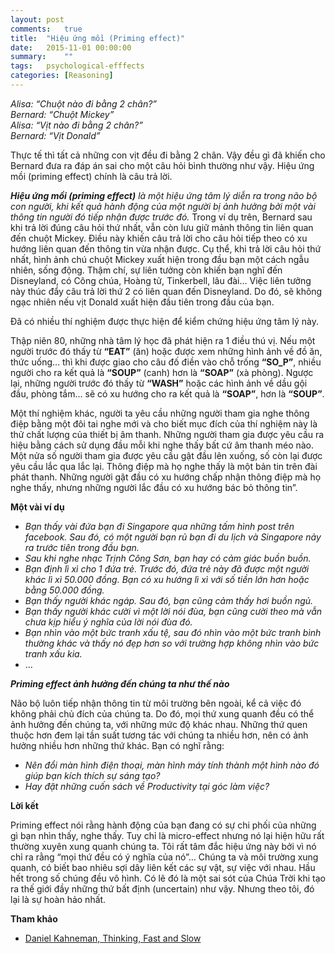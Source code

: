 ```yaml
---
layout: post
comments:   true
title:  "Hiệu ứng mồi (Priming effect)"
date:   2015-11-01 00:00:00
summary:    ""
tags:	psychological-efffects
categories: [Reasoning]
---
```


*Alisa: “Chuột nào đi bằng 2 chân?”<br>
Bernard: “Chuột Mickey”<br>
Alisa: “Vịt nào đi bằng 2 chân?”<br>
Bernard: “Vịt Donald”*

Thực tế thì tất cả những con vịt đều đi bằng 2 chân. Vậy đều gì đã khiến cho Bernard đưa ra đáp án sai cho một câu hỏi bình thường như vậy. Hiệu ứng mồi (priming effect) chính là câu trả lời.

***Hiệu ứng mồi (priming effect)*** *là một hiệu ứng tâm lý diễn ra trong não bộ con người, khi kết quả hành động của một người bị ảnh hưởng bởi một vài thông tin người đó tiếp nhận được trước đó.*
Trong ví dụ trên, Bernard sau khi trả lời đúng câu hỏi thứ nhất, vẫn còn lưu giữ mảnh thông tin liên quan đến chuột Mickey. Điều này khiến câu trả lời cho câu hỏi tiếp theo có xu hướng liên quan đến thông tin vừa nhận được. Cụ thể, khi trả lời câu hỏi thứ nhất, hình ảnh chú chuột Mickey xuất hiện trong đầu bạn một cách ngẫu nhiên, sống động. Thậm chí, sự liên tưởng còn khiến bạn nghĩ đến Disneyland, có Công chúa, Hoàng tử, Tinkerbell, lâu đài… Việc liên tưởng này thúc đẩy câu trả lời thứ 2 có liên quan đến Disneyland. Do đó, sẽ không ngạc nhiên nếu vịt Donald xuất hiện đầu tiên trong đầu của bạn.

Đã có nhiều thí nghiệm được thực hiện để kiểm chứng hiệu ứng tâm lý này.

Thập niên 80, những nhà tâm lý học đã phát hiện ra 1 điều thú vị. Nếu một người trước đó thấy từ **“EAT”** (ăn) hoặc được xem những hình ảnh về đồ ăn, thức uống… thì khi được giao cho câu đố điền vào chỗ trống **“SO_P”**, nhiều người cho ra kết quả là **“SOUP”** (canh) hơn là **“SOAP”** (xà phòng). Ngược lại, những người trước đó thấy từ **“WASH”** hoặc các hình ảnh về dầu gội đầu, phòng tắm… sẽ có xu hướng cho ra kết quả là **“SOAP”**, hơn là **“SOUP”**.

Một thí nghiệm khác, người ta yêu cầu những người tham gia nghe thông điệp bằng một đôi tai nghe mới và cho biết mục đích của thí nghiệm này là thử chất lượng của thiết bị âm thanh. Những người tham gia được yêu cầu ra hiệu bằng cách sử dụng đầu mỗi khi nghe thấy bất cứ âm thanh méo nào. Một nửa số người tham gia được yêu cầu gật đầu lên xuống, số còn lại được yêu cầu lắc qua lắc lại. Thông điệp mà họ nghe thấy là một bản tin trên đài phát thanh. Những người gật đầu có xu hướng chấp nhận thông điệp mà họ nghe thấy, nhưng những người lắc đầu có xu hướng bác bỏ thông tin”.

**Một vài ví dụ**

- *Bạn thấy vài đứa bạn đi Singapore qua những tấm hình post trên facebook. Sau đó, có một người bạn rủ bạn đi du lịch và Singapore nảy ra trước tiên trong đầu bạn.*<br>
- *Sau khi nghe nhạc Trịnh Công Sơn, bạn hay có cảm giác buồn buồn.*<br>
- *Bạn định lì xì cho 1 đứa trẻ. Trước đó, đứa trẻ này đã được một người khác lì xì 50.000 đồng. Bạn có xu hướng lì xì với số tiền lớn hơn hoặc bằng 50.000 đồng.*<br>
- *Bạn thấy người khác ngáp. Sau đó, bạn cũng cảm thấy hơi buồn ngủ.*<br>
- *Bạn thấy người khác cười vì một lời nói đùa, bạn cũng cười theo mà vẫn chưa kịp hiểu ý nghĩa của lời nói đùa đó.*<br>
- *Bạn nhìn vào một bức tranh xấu tệ, sau đó nhìn vào một bức tranh bình thường khác và thấy nó đẹp hơn so với trường hợp không nhìn vào bức tranh xấu kia.*<br>
- ...

***Priming effect ảnh hưởng đến chúng ta như thế nào***

Não bộ luôn tiếp nhận thông tin từ môi trường bên ngoài, kể cả việc đó không phải chủ đích của chúng ta. Do đó, mọi thứ xung quanh đều có thể ảnh hưởng đến chúng ta, với những mức độ khác nhau. Những thứ quen thuộc hơn đem lại tần suất tương tác với chúng ta nhiều hơn, nên có ảnh hưởng nhiều hơn những thứ khác. Bạn có nghĩ rằng:

- *Nên đổi màn hình điện thoại, màn hình máy tính thành một hình nào đó giúp bạn kích thích sự sáng tạo?*<br>
- *Hay đặt những cuốn sách về Productivity tại góc làm việc?*

**Lời kết**

Priming effect nói rằng hành động của bạn đang có sự chi phối của những gì bạn nhìn thấy, nghe thấy. Tuy chỉ là micro-effect nhưng nó lại hiện hữu rất thường xuyên xung quanh chúng ta.
Tôi rất tâm đắc hiệu ứng này bởi vì nó chỉ ra rằng “mọi thứ đều có ý nghĩa của nó”… Chúng ta và môi trường xung quanh, có biết bao nhiêu sợi dây liên kết các sự vật, sự việc với nhau. Hầu hết trong số chúng đều vô hình. Có lẽ đó là một sai sót của Chúa Trời khi tạo ra thế giới đầy những thứ bất định (uncertain) như vậy. Nhưng theo tôi, đó lại là sự hoàn hảo nhất.

**Tham khảo**

- [Daniel Kahneman, Thinking, Fast and Slow](https://www.amazon.com/Thinking-Fast-Slow-Daniel-Kahneman/dp/0374533555)